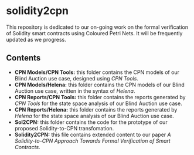 # solidity2cpn
This repository is dedicated to our on-going work on the formal verification of Solidity smart contracts using Coloured Petri Nets. It will be frequently updated as we progress.
## Contents
- **CPN Models/CPN Tools:** this folder contains the CPN models of our Blind Auction use case, designed using *CPN Tools*.
- **CPN Models/Helena:** this folder contains the CPN models of our Blind Auction use case, written in the syntax of *Helena*.
- **CPN Reports/CPN Tools:** this folder contains the reports generated by *CPN Tools* for the state space analysis of our Blind Auction use case.
- **CPN Reports/Helena:** this folder contains the reports generated by *Helena* for the state space analysis of our Blind Auction use case.
- **Sol2CPN:** this folder contains the code for the prototype of our proposed Solidity-to-CPN transfomation.
- **Solidity2CPN:** this file contains extended content to our paper *A Solidity-to-CPN Approach Towards Formal Verification of Smart Contracts*.
